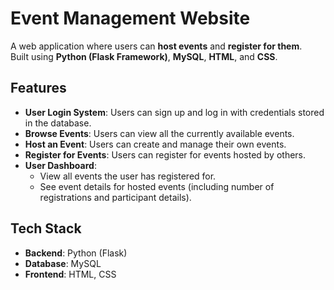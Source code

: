# Event Management Website

A web application where users can **host events** and **register for them**.  
Built using **Python (Flask Framework)**, **MySQL**, **HTML**, and **CSS**.


## Features
- **User Login System**: Users can sign up and log in with credentials stored in the database.
- **Browse Events**: Users can view all the currently available events.
- **Host an Event**: Users can create and manage their own events.
- **Register for Events**: Users can register for events hosted by others.
- **User Dashboard**:
  - View all events the user has registered for.
  - See event details for hosted events (including number of registrations and participant details).


## Tech Stack
- **Backend**: Python (Flask)
- **Database**: MySQL
- **Frontend**: HTML, CSS